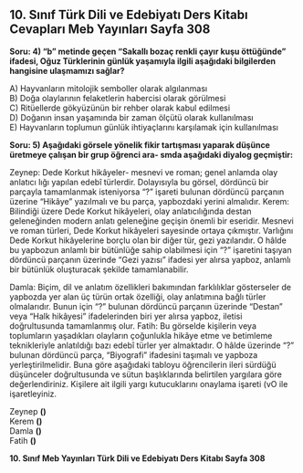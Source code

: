 ## 10. Sınıf Türk Dili ve Edebiyatı Ders Kitabı Cevapları Meb Yayınları Sayfa 308

**Soru: 4) “b” metinde geçen “Sakallı bozaç renkli çayır kuşu öttüğünde” ifadesi, Oğuz Türklerinin günlük yaşamıyla ilgili aşağıdaki bilgilerden hangisine ulaşmamızı sağlar?**

A) Hayvanların mitolojik semboller olarak algılanması  
 B) Doğa olaylarının felaketlerin habercisi olarak görülmesi  
 C) Ritüellerde gökyüzünün bir rehber olarak kabul edilmesi  
 D) Doğanın insan yaşamında bir zaman ölçütü olarak kullanılması  
 E) Hayvanların toplumun günlük ihtiyaçlarını karşılamak için kullanılması

**Soru: 5) Aşağıdaki görsele yönelik fikir tartışması yaparak düşünce üretmeye çalışan bir grup öğrenci ara- smda aşağıdaki diyalog geçmiştir:**

Zeynep: Dede Korkut hikâyeler- mesnevi ve roman; genel anlamda olay anlatıcı lığı yapılan edebî türlerdir. Dolayısıyla bu görsel, dördüncü bir parçayla tamamlanmak isteniyorsa “?” işareti bulunan dördüncü parçanın üzerine “Hikâye” yazılmalı ve bu parça, yapbozdaki yerini almalıdır. Kerem: Bilindiği üzere Dede Korkut hikâyeleri, olay anlatıcılığında destan geleneğinden modern anlatı geleneğine geçişin önemli bir eseridir. Mesnevi ve roman türleri, Dede Korkut hikâyeleri sayesinde ortaya çıkmıştır. Varlığını Dede Korkut hikâyelerine borçlu olan bir diğer tür, gezi yazılarıdır. O hâlde bu yapbozun anlamlı bir bütünlüğe sahip olabilmesi için “?” işaretini taşıyan dördüncü parçanın üzerinde “Gezi yazısı” ifadesi yer alırsa yapboz, anlamlı bir bütünlük oluşturacak şekilde tamamlanabilir.

Damla: Biçim, dil ve anlatım özellikleri bakımından farklılıklar gösterseler de yapbozda yer alan üç türün ortak özelliği, olay anlatımına bağlı türler olmalarıdır. Bunun için “?” bulunan dördüncü parçanın üzerinde “Destan” veya “Halk hikâyesi” ifadelerinden biri yer alırsa yapboz, iletisi doğrultusunda tamamlanmış olur. Fatih: Bu görselde kişilerin veya toplumların yaşadıkları olayların çoğunlukla hikâye etme ve betimleme teknikleriyle anlatıldığı bazı edebî türler yer almaktadır. O hâlde üzerinde “?” bulunan dördüncü parça, “Biyografi” ifadesini taşımalı ve yapboza yerleştirilmelidir. Buna göre aşağıdaki tabloyu öğrencilerin ileri sürdüğü düşünceler doğrultusunda ve sütun başlıklarında belirtilen yargılara göre değerlendiriniz. Kişilere ait ilgili yargı kutucuklarını onaylama işareti (vO ile işaretleyiniz.

Zeynep **()**  
 Kerem **()**  
 Damla **()**  
 Fatih **()**

**10. Sınıf Meb Yayınları Türk Dili ve Edebiyatı Ders Kitabı Sayfa 308**